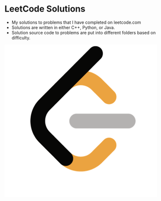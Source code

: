 # LeetCode Solutions
- My solutions to problems that I have completed on leetcode.com
- Solutions are written in either C++, Python, or Java.
- Solution source code to problems are put into different folders based on difficulty.

![Alt text](https://github.com/MalikCoderGreen/LeetCode_Problems/blob/main/LeetCode_logo_black.png?raw=true "leet code icon")
